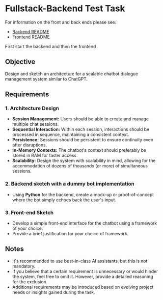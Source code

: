 # Fullstack-Backend Test Task

For information on the front and back ends please see:
- [Backend README](./chatapp/README.md)
- [Frontend README](./chatapp-frontend/README.md)

First start the backend and then the frontend

## Objective
Design and sketch an architecture for a scalable chatbot dialogue management system similar to ChatGPT.

## Requirements

### 1. Architecture Design
- **Session Management:** Users should be able to create and manage multiple chat sessions.
- **Sequential Interaction:** Within each session, interactions should be processed in sequence, maintaining a consistent context.
- **Persistence:** Sessions should be persistent to ensure continuity even after disruptions.
- **In-Memory Contexts:** The chatbot's context should preferably be stored in RAM for faster access.
- **Scalability:** Design the system with scalability in mind, allowing for the accommodation of dozens of thousands (or more) of simultaneous sessions.

### 2. Backend sketch with a dummy bot implementation
- Using **Python** for the backend, create a mock-up or proof-of-concept where the bot simply echoes back the user's input.

### 3. Front-end Sketch
- Develop a simple front-end interface for the chatbot using a framework of your choice.
- Provide a brief justification for your choice of framework.

## Notes
- It's recommended to use best-in-class AI assistants, but this is not mandatory.
- If you believe that a certain requirement is unnecessary or would hinder the system, feel free to omit it. However, provide a detailed reasoning for the exclusion.
- Additional requirements may be introduced based on evolving project needs or insights gained during the task.
